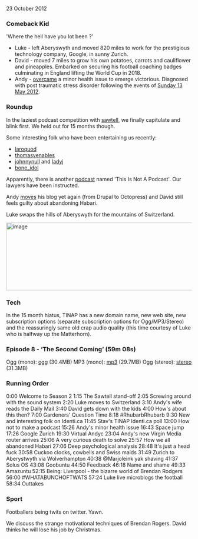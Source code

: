 23 October 2012

### Comeback Kid

'Where the hell have you lot been ?'

- Luke - left Aberyswyth and moved 820 miles to work for the
  prestigious technology company, Google, in sunny Zurich.
- David - moved 7 miles to grow his own potatoes, carrots and
  cauliflower and pineapples. Embarked on securing his football
  coaching badges culminating in England lifting the World Cup in
  2018.
- Andy - [overcame][] a minor health issue to emerge
  victorious. Diagnosed with post traumatic stress disorder following
  the events of [Sunday 13 May 2012][citeh].

[overcame]: http://nbrightside.wordpress.com/
[citeh]: http://www.guardian.co.uk/football/2012/may/13/manchester-city-qpr-premier-league?intcmp=239

### Roundup

In the laziest podcast competition with [sawtell][], we finally
capitulate and blink first. We held out for 15 months though.

[sawtell]: http://www.sawtell.org.au/podcast

Some interesting folk who have been entertaining us recently:

- [laroquod][]
- [thomasvenables][]
- [johnnynull][] and [ladyj][]
- [bone_idol][]

[laroquod]: http://identi.ca/laroquod
[thomasvenables]: http://identi.ca/thomasvenables
[johnnynull]: http://identi.ca/johnnynull
[ladyj]: http://identi.ca/ladyj
[bone_idol]: https://indy.im/boneidol

Apparently, there is another [podcast][] named 'This Is Not A
Podcast'. Our lawyers have been instructed.

[podcast]: http://thisisnotapodcast.podomatic.com/

Andy [moves][] his blog yet again (from Drupal to Octopress) and David
still feels guilty about abandoning Habari.

[moves]: http://www.nbrightside.com/blog/2012/09/17/migration-complete/

Luke swaps the hills of Aberyswyth for the mountains of Switzerland.

<a href="https://picasaweb.google.com/lh/photo/Z7RG2UB9vaxO5wEOeWRt05KI9WeOqPfUAXHyghKXlVM?feat=embedwebsite">
<img src="https://lh4.googleusercontent.com/-pmpG1qYkchg/UIZck5DOFTI/AAAAAAAAB0Q/UwcV4Pht1WY/s640/Luke-Swiss-Panorama.jpg" height="184" width="640" alt="image"></a>

###  Tech

In the 15 month hiatus, TINAP has a new domain name, new web site, new
subscription options (separate subscription options for
Ogg/MP3/Stereo) and the reassuringly same old crap audio quality (this
time courtesy of Luke who is halfway up the Matterhorn).

### Episode 8 - ‘The Second Coming’ (59m 08s)

Ogg (mono): [ogg][] (30.4MB)
MP3 (mono): [mp3][] (29.7MB)
Ogg (stereo): [stereo][] (31.3MB)

[ogg]: http://archive.org/download/TINAP_AUDIO/TINAP8.ogg
[mp3]: http://archive.org/download/TINAP_AUDIO/TINAP8.mp3
[stereo]: http://archive.org/download/TINAP_AUDIO/TINAP8stereo.ogg

### Running Order

0:00 Welcome to Season 2
1:15 The Sawtell stand-off
2:05 Screwing around with the sound system
2:20 Luke moves to Switzerland
3:10 Andy's wife reads the Daily Mail
3:40 David gets down with the kids
4:00 How's about this then?
7:00 Gardeners' Question Time
8:18 #RhubarbRhubarb
9:30 New and interesting folk on Identi.ca
11:45 Stav's TINAP Identi.ca poll
13:00 How not to make a podcast
15:26 Andy's minor health issue
16:43 Space jump
17:26 Google Zurich
19:30 Virtual Andyc
23:04 Andy's new Virgin Media router arrives
25:06 A very curious death to solve
25:57 How we all abandoned Habari
27:06 Deep psychological analysis
28:48 It's just a head fuck
30:58 Cuckoo clocks, cowbells and Swiss maids
31:49 Zurich to Aberystwyth via Wolverhampton
40:38 @Marjoleink yak shaving
41:37 Solus OS
43:08 Goobuntu
44:50 Feedback
46:18 Name and shame
49:33 Amazuntu
52:15 Being: Liverpool - the bizarre world of Brendan Rodgers
56:00 #WHATABUNCHOFTWATS
57:24 Luke live microblogs the football
58:34 Outtakes

### Sport

Footballers being twits on twitter. Yawn.

We discuss the strange motivational techniques of Brendan
Rogers. David thinks he will lose his job by Christmas.
